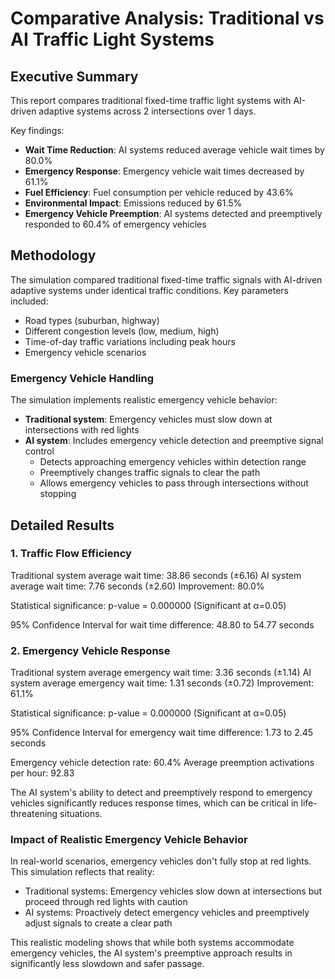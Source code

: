 # Comparative Analysis: Traditional vs AI Traffic Light Systems

## Executive Summary

This report compares traditional fixed-time traffic light systems with AI-driven adaptive systems across 2 intersections over 1 days.

Key findings:
- **Wait Time Reduction**: AI systems reduced average vehicle wait times by 80.0%
- **Emergency Response**: Emergency vehicle wait times decreased by 61.1%
- **Fuel Efficiency**: Fuel consumption per vehicle reduced by 43.6%
- **Environmental Impact**: Emissions reduced by 61.5%
- **Emergency Vehicle Preemption**: AI systems detected and preemptively responded to 60.4% of emergency vehicles

## Methodology

The simulation compared traditional fixed-time traffic signals with AI-driven adaptive systems under identical traffic conditions.
Key parameters included:
- Road types (suburban, highway)
- Different congestion levels (low, medium, high)
- Time-of-day traffic variations including peak hours
- Emergency vehicle scenarios

### Emergency Vehicle Handling
The simulation implements realistic emergency vehicle behavior:
- **Traditional system**: Emergency vehicles must slow down at intersections with red lights
- **AI system**: Includes emergency vehicle detection and preemptive signal control
  - Detects approaching emergency vehicles within detection range
  - Preemptively changes traffic signals to clear the path
  - Allows emergency vehicles to pass through intersections without stopping

## Detailed Results

### 1. Traffic Flow Efficiency

Traditional system average wait time: 38.86 seconds (±6.16)
AI system average wait time: 7.76 seconds (±2.60)
Improvement: 80.0%

Statistical significance: p-value = 0.000000 (Significant at α=0.05)

95% Confidence Interval for wait time difference: 48.80 to 54.77 seconds

### 2. Emergency Vehicle Response

Traditional system average emergency wait time: 3.36 seconds (±1.14)
AI system average emergency wait time: 1.31 seconds (±0.72)
Improvement: 61.1%

Statistical significance: p-value = 0.000000 (Significant at α=0.05)

95% Confidence Interval for emergency wait time difference: 1.73 to 2.45 seconds

Emergency vehicle detection rate: 60.4%
Average preemption activations per hour: 92.83

The AI system's ability to detect and preemptively respond to emergency vehicles significantly reduces response times, which can be critical in life-threatening situations.

### Impact of Realistic Emergency Vehicle Behavior

In real-world scenarios, emergency vehicles don't fully stop at red lights. This simulation reflects that reality:
- Traditional systems: Emergency vehicles slow down at intersections but proceed through red lights with caution
- AI systems: Proactively detect emergency vehicles and preemptively adjust signals to create a clear path

This realistic modeling shows that while both systems accommodate emergency vehicles, the AI system's preemptive approach results in significantly less slowdown and safer passage.